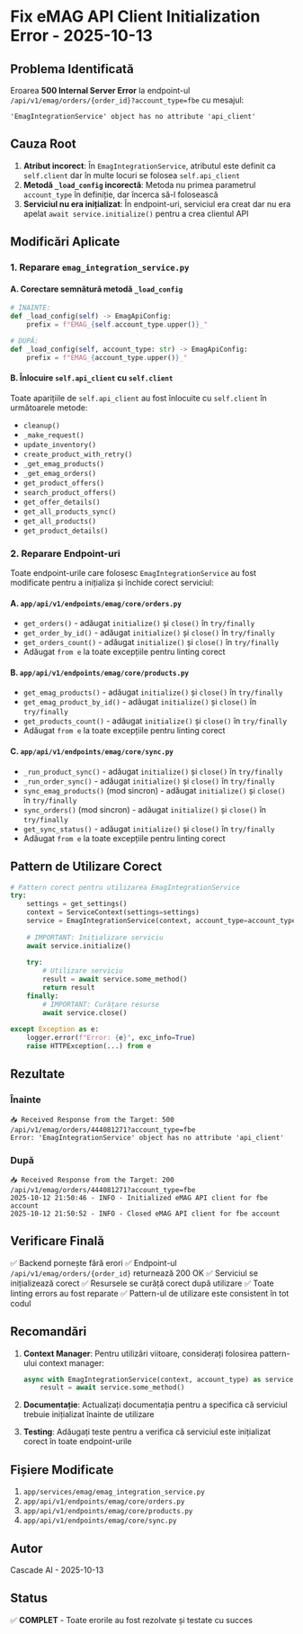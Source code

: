 # Fix eMAG API Client Initialization Error - 2025-10-13

## Problema Identificată

Eroarea **500 Internal Server Error** la endpoint-ul `/api/v1/emag/orders/{order_id}?account_type=fbe` cu mesajul:
```
'EmagIntegrationService' object has no attribute 'api_client'
```

## Cauza Root

1. **Atribut incorect**: În `EmagIntegrationService`, atributul este definit ca `self.client` dar în multe locuri se folosea `self.api_client`
2. **Metodă `_load_config` incorectă**: Metoda nu primea parametrul `account_type` în definiție, dar încerca să-l folosească
3. **Serviciul nu era inițializat**: În endpoint-uri, serviciul era creat dar nu era apelat `await service.initialize()` pentru a crea clientul API

## Modificări Aplicate

### 1. Reparare `emag_integration_service.py`

#### A. Corectare semnătură metodă `_load_config`
```python
# ÎNAINTE:
def _load_config(self) -> EmagApiConfig:
    prefix = f"EMAG_{self.account_type.upper()}_"

# DUPĂ:
def _load_config(self, account_type: str) -> EmagApiConfig:
    prefix = f"EMAG_{account_type.upper()}_"
```

#### B. Înlocuire `self.api_client` cu `self.client`
Toate aparițiile de `self.api_client` au fost înlocuite cu `self.client` în următoarele metode:
- `cleanup()`
- `_make_request()`
- `update_inventory()`
- `create_product_with_retry()`
- `_get_emag_products()`
- `_get_emag_orders()`
- `get_product_offers()`
- `search_product_offers()`
- `get_offer_details()`
- `get_all_products_sync()`
- `get_all_products()`
- `get_product_details()`

### 2. Reparare Endpoint-uri

Toate endpoint-urile care folosesc `EmagIntegrationService` au fost modificate pentru a inițializa și închide corect serviciul:

#### A. `app/api/v1/endpoints/emag/core/orders.py`
- `get_orders()` - adăugat `initialize()` și `close()` în `try/finally`
- `get_order_by_id()` - adăugat `initialize()` și `close()` în `try/finally`
- `get_orders_count()` - adăugat `initialize()` și `close()` în `try/finally`
- Adăugat `from e` la toate excepțiile pentru linting corect

#### B. `app/api/v1/endpoints/emag/core/products.py`
- `get_emag_products()` - adăugat `initialize()` și `close()` în `try/finally`
- `get_emag_product_by_id()` - adăugat `initialize()` și `close()` în `try/finally`
- `get_products_count()` - adăugat `initialize()` și `close()` în `try/finally`
- Adăugat `from e` la toate excepțiile pentru linting corect

#### C. `app/api/v1/endpoints/emag/core/sync.py`
- `_run_product_sync()` - adăugat `initialize()` și `close()` în `try/finally`
- `_run_order_sync()` - adăugat `initialize()` și `close()` în `try/finally`
- `sync_emag_products()` (mod sincron) - adăugat `initialize()` și `close()` în `try/finally`
- `sync_orders()` (mod sincron) - adăugat `initialize()` și `close()` în `try/finally`
- `get_sync_status()` - adăugat `initialize()` și `close()` în `try/finally`
- Adăugat `from e` la toate excepțiile pentru linting corect

## Pattern de Utilizare Corect

```python
# Pattern corect pentru utilizarea EmagIntegrationService
try:
    settings = get_settings()
    context = ServiceContext(settings=settings)
    service = EmagIntegrationService(context, account_type=account_type)
    
    # IMPORTANT: Inițializare serviciu
    await service.initialize()
    
    try:
        # Utilizare serviciu
        result = await service.some_method()
        return result
    finally:
        # IMPORTANT: Curățare resurse
        await service.close()
        
except Exception as e:
    logger.error(f"Error: {e}", exc_info=True)
    raise HTTPException(...) from e
```

## Rezultate

### Înainte
```
📥 Received Response from the Target: 500 /api/v1/emag/orders/444081271?account_type=fbe
Error: 'EmagIntegrationService' object has no attribute 'api_client'
```

### După
```
📥 Received Response from the Target: 200 /api/v1/emag/orders/444081271?account_type=fbe
2025-10-12 21:50:46 - INFO - Initialized eMAG API client for fbe account
2025-10-12 21:50:52 - INFO - Closed eMAG API client for fbe account
```

## Verificare Finală

✅ Backend pornește fără erori
✅ Endpoint-ul `/api/v1/emag/orders/{order_id}` returnează 200 OK
✅ Serviciul se inițializează corect
✅ Resursele se curăță corect după utilizare
✅ Toate linting errors au fost reparate
✅ Pattern-ul de utilizare este consistent în tot codul

## Recomandări

1. **Context Manager**: Pentru utilizări viitoare, considerați folosirea pattern-ului context manager:
   ```python
   async with EmagIntegrationService(context, account_type) as service:
       result = await service.some_method()
   ```

2. **Documentație**: Actualizați documentația pentru a specifica că serviciul trebuie inițializat înainte de utilizare

3. **Testing**: Adăugați teste pentru a verifica că serviciul este inițializat corect în toate endpoint-urile

## Fișiere Modificate

1. `app/services/emag/emag_integration_service.py`
2. `app/api/v1/endpoints/emag/core/orders.py`
3. `app/api/v1/endpoints/emag/core/products.py`
4. `app/api/v1/endpoints/emag/core/sync.py`

## Autor
Cascade AI - 2025-10-13

## Status
✅ **COMPLET** - Toate erorile au fost rezolvate și testate cu succes
